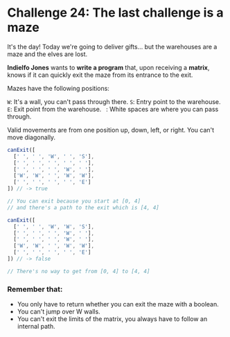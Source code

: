 # Challenge 24: The last challenge is a maze

It's the day! Today we're going to deliver gifts… but the warehouses are a maze and the elves are lost.

**Indielfo Jones** wants to **write a program** that, upon receiving a **matrix**, knows if it can quickly exit the maze from its entrance to the exit.

Mazes have the following positions:

`W`: It's a wall, you can't pass through there. `S`: Entry point to the warehouse. `E`: Exit point from the warehouse. ` `: White spaces are where you can pass through.

Valid movements are from one position up, down, left, or right. You can't move diagonally.

```javascript
canExit([
  [' ', ' ', 'W', ' ', 'S'],
  [' ', ' ', ' ', ' ', ' '],
  [' ', ' ', ' ', 'W', ' '],
  ['W', 'W', ' ', 'W', 'W'],
  [' ', ' ', ' ', ' ', 'E']
]) // -> true

// You can exit because you start at [0, 4]
// and there's a path to the exit which is [4, 4]

canExit([
  [' ', ' ', 'W', 'W', 'S'],
  [' ', ' ', ' ', 'W', ' '],
  [' ', ' ', ' ', 'W', ' '],
  ['W', 'W', ' ', 'W', 'W'],
  [' ', ' ', ' ', ' ', 'E']
]) // -> false

// There's no way to get from [0, 4] to [4, 4]
```

### Remember that:

- You only have to return whether you can exit the maze with a boolean.
- You can't jump over W walls.
- You can't exit the limits of the matrix, you always have to follow an internal path.
